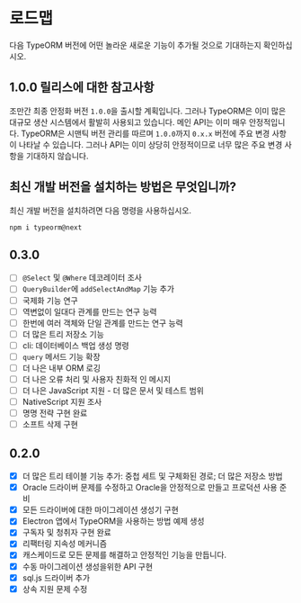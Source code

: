 # 로드맵

다음 TypeORM 버전에 어떤 놀라운 새로운 기능이 추가될 것으로 기대하는지 확인하십시오.

## 1.0.0 릴리스에 대한 참고사항

조만간 최종 안정화 버전 `1.0.0`을 출시할 계획입니다. 그러나 TypeORM은 이미 많은 대규모 생산 시스템에서 활발히 사용되고 있습니다. 메인 API는 이미 매우 안정적입니다. TypeORM은 시맨틱 버전 관리를 따르며 `1.0.0`까지 `0.x.x` 버전에 주요 변경 사항이 나타날 수 있습니다. 그러나 API는 이미 상당히 안정적이므로 너무 많은 주요 변경 사항을 기대하지 않습니다.

## 최신 개발 버전을 설치하는 방법은 무엇입니까?

최신 개발 버전을 설치하려면 다음 명령을 사용하십시오.

```
npm i typeorm@next
```

## 0.3.0

- [ ] `@Select` 및 `@Where` 데코레이터 조사
- [ ] `QueryBuilder`에 `addSelectAndMap` 기능 추가
- [ ] 국제화 기능 연구
- [ ] 역변없이 일대다 관계를 만드는 연구 능력
- [ ] 한번에 여러 객체와 단일 관계를 만드는 연구 능력
- [ ] 더 많은 트리 저장소 기능
- [ ] cli: 데이터베이스 백업 생성 명령
- [ ] `query` 메서드 기능 확장
- [ ] 더 나은 내부 ORM 로깅
- [ ] 더 나은 오류 처리 및 사용자 친화적 인 메시지
- [ ] 더 나은 JavaScript 지원 - 더 많은 문서 및 테스트 범위
- [ ] NativeScript 지원 조사
- [ ] 명명 전략 구현 완료
- [ ] 소프트 삭제 구현

## 0.2.0

- [x] 더 많은 트리 테이블 기능 추가: 중첩 세트 및 구체화된 경로; 더 많은 저장소 방법
- [x] Oracle 드라이버 문제를 수정하고 Oracle을 안정적으로 만들고 프로덕션 사용 준비
- [x] 모든 드라이버에 대한 마이그레이션 생성기 구현
- [x] Electron 앱에서 TypeORM을 사용하는 방법 예제 생성
- [x] 구독자 및 청취자 구현 완료
- [x] 리팩터링 지속성 메커니즘
- [x] 캐스케이드로 모든 문제를 해결하고 안정적인 기능을 만듭니다.
- [x] 수동 마이그레이션 생성을위한 API 구현
- [x] sql.js 드라이버 추가
- [x] 상속 지원 문제 수정
